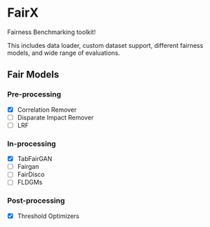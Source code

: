 # FairX

Fairness Benchmarking toolkit!

This includes data loader, custom dataset support, different fairness models, and wide range of evaluations. 


## Fair Models
### Pre-processing

- [x] Correlation Remover
- [ ] Disparate Impact Remover
- [ ] LRF

### In-processing

- [x] TabFairGAN
- [ ] Fairgan
- [ ] FairDisco
- [ ] FLDGMs
### Post-processing

- [x] Threshold Optimizers